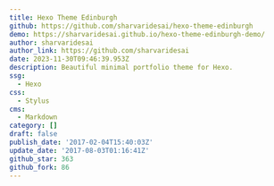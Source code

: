 ```yaml
---
title: Hexo Theme Edinburgh
github: https://github.com/sharvaridesai/hexo-theme-edinburgh
demo: https://sharvaridesai.github.io/hexo-theme-edinburgh-demo/
author: sharvaridesai
author_link: https://github.com/sharvaridesai
date: 2023-11-30T09:46:39.953Z
description: Beautiful minimal portfolio theme for Hexo.
ssg:
  - Hexo
css:
  - Stylus
cms:
  - Markdown
category: []
draft: false
publish_date: '2017-02-04T15:40:03Z'
update_date: '2017-08-03T01:16:41Z'
github_star: 363
github_fork: 86
---
```

